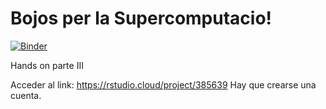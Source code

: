 # Bojos per la Supercomputacio!

[![Binder](https://mybinder.org/badge_logo.svg)](https://mybinder.org/v2/gh/bsc-life/Bojos_supercomputacio/master)


Hands on parte III

Acceder al link: https://rstudio.cloud/project/385639
Hay que crearse una cuenta. 

